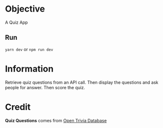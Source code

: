 # Objective

A Quiz App 

## Run

`yarn dev` or `npm run dev`

# Information

Retrieve quiz questions from an API call. Then display the questions and ask people for answer. Then score the quiz.

# Credit

**Quiz Questions** comes from [Open Trivia Database](https://opentdb.com/)